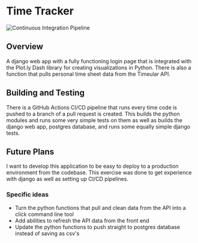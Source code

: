 # Time Tracker
![Continuous Integration Pipeline](https://github.com/lmcconnell1665/TimeTracker/workflows/Continuous%20Integration%20Pipeline/badge.svg)

## Overview
A django web app with a fully functioning login page that is integrated with the Plot.ly Dash library for creating visualizations in Python. There is also a function that pulls personal time sheet data from the Timeular API.

## Building and Testing
There is a GitHub Actions CI/CD pipeline that runs every time code is pushed to a branch of a pull request is created. This builds the python modules and runs some very simple tests on them as well as builds the django web app, postgres database, and runs some equally simple django tests.

## Future Plans
I want to develop this application to be easy to deploy to a production environment from the codebase. This exercise was done to get experience with django as well as setting up CI/CD pipelines.

### Specific ideas
* Turn the python functions that pull and clean data from the API into a click command line tool
* Add abilities to refresh the API data from the front end
* Update the python functions to push straight to postgres database instead of saving as csv's
